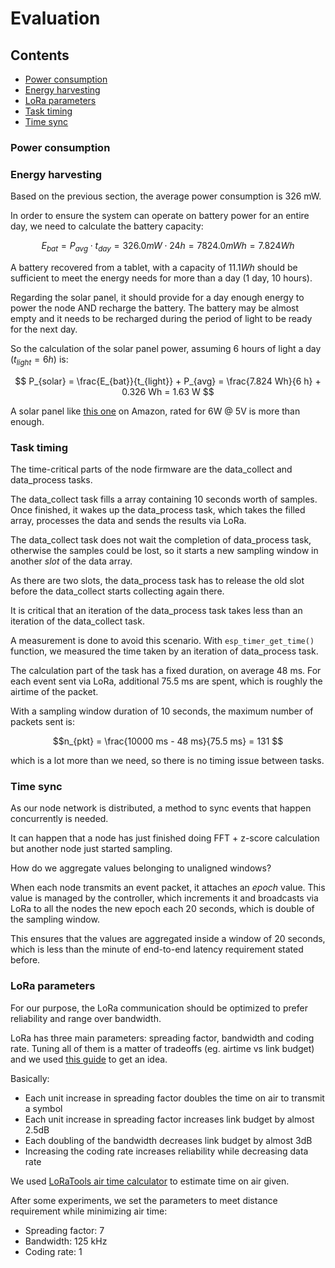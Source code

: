 # Evaluation

## Contents
- [Power consumption](#energy-consumption)
- [Energy harvesting](#energy-harvesting)
- [LoRa parameters](#lora-parameters)
- [Task timing](#task-timing)
- [Time sync](#time-sync)

### Power consumption


### Energy harvesting

Based on the previous section, the average power consumption is 326 mW.

In order to ensure the system can operate on battery power for an entire day, we need to calculate the battery capacity:

$$ E_{bat} = P_{avg} \cdot t_{day} = 326.0 mW \cdot 24 h = 7824.0 mWh = 7.824 Wh $$

A battery recovered from a tablet, with a capacity of $11.1 Wh$ should be sufficient to meet the energy needs for more than a day (1 day, 10 hours).

Regarding the solar panel, it should provide for a day enough energy to power the node AND recharge the battery.
The battery may be almost empty and it needs to be recharged during the period of light to be ready for the next day.

So the calculation of the solar panel power, assuming 6 hours of light a day ($t_{light} = 6 h$) is:

$$ P_{solar} = \frac{E_{bat}}{t_{light}} + P_{avg} = \frac{7.824 Wh}{6 h} + 0.326 Wh = 1.63 W $$

A solar panel like [this one](https://www.amazon.it/dp/B09JFYPDNC) on Amazon, rated for 6W @ 5V is more than enough.

### Task timing

The time-critical parts of the node firmware are the data_collect and data_process tasks.

The data_collect task fills a array containing 10 seconds worth of samples. Once finished, it wakes up the data_process task, which takes the filled array, processes the data and sends the results via LoRa.

The data_collect task does not wait the completion of data_process task, otherwise the samples could be lost, so it starts a new sampling window in another *slot* of the data array.

As there are two slots, the data_process task has to release the old slot before the data_collect starts collecting again there.

It is critical that an iteration of the data_process task takes less than an iteration of the data_collect task.

A measurement is done to avoid this scenario. With `esp_timer_get_time()` function, we measured the time taken by an iteration of data_process task.

The calculation part of the task has a fixed duration, on average 48 ms.
For each event sent via LoRa, additional 75.5 ms are spent, which is roughly the airtime of the packet.

With a sampling window duration of 10 seconds, the maximum number of packets sent is:

$$n_{pkt} = \frac{10000 ms - 48 ms}{75.5 ms} = 131 $$

which is a lot more than we need, so there is no timing issue between tasks.

### Time sync

As our node network is distributed, a method to sync events that happen concurrently is needed.

It can happen that a node has just finished doing FFT + z-score calculation but another node just started sampling.

How do we aggregate values belonging to unaligned windows?

When each node transmits an event packet, it attaches an *epoch* value.
This value is managed by the controller, which increments it and broadcasts via LoRa to all the nodes the new epoch each 20 seconds, which is double of the sampling window.

This ensures that the values are aggregated inside a window of 20 seconds, which is less than the minute of end-to-end latency requirement stated before.

### LoRa parameters

For our purpose, the LoRa communication should be optimized to prefer reliability and range over bandwidth.

LoRa has three main parameters: spreading factor, bandwidth and coding rate.
Tuning all of them is a matter of tradeoffs (eg. airtime vs link budget) and we used [this guide](https://medium.com/home-wireless/testing-lora-radios-with-the-limesdr-mini-part-2-37fa481217ff) to get an idea.

Basically:
- Each unit increase in spreading factor doubles the time on air to transmit a symbol
- Each unit increase in spreading factor increases link budget by almost 2.5dB
- Each doubling of the bandwidth decreases link budget by almost 3dB
- Increasing the coding rate increases reliability while decreasing data rate

We used [LoRaTools air time calculator](https://www.loratools.nl/#/airtime) to estimate time on air given.

After some experiments, we set the parameters to meet distance requirement while minimizing air time:

- Spreading factor: 7
- Bandwidth: 125 kHz
- Coding rate: 1
